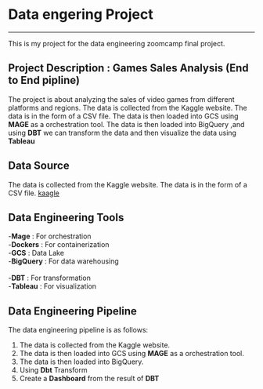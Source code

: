 # Data engering Project 
***
This is my project for the data engineering zoomcamp final project.
## Project Description : Games Sales Analysis (End to End pipline)
The project is about analyzing the sales of video games from different platforms and regions. The data is collected from the Kaggle website. The data is in the form of a CSV file. The data is then loaded into GCS using **MAGE** as a orchestration tool. The data is then loaded into BigQuery ,and using **DBT** we can transform the data and then visualize the data using **Tableau**
## Data Source
The data is collected from the Kaggle website. The data is in the form of a CSV file. [kaagle](https://www.kaggle.com/gregorut/videogamesales)
## Data Engineering Tools
-**Mage** : For orchestration  <br>
-**Dockers** : For containerization  <br>
-**GCS** : Data Lake  <br>
-**BigQuery** : For data warehousing   <br>   
-**DBT** : For transformation  <br>
-**Tableau** : For visualization  <br>
## Data Engineering Pipeline
The data engineering pipeline is as follows:
1. The data is collected from the Kaggle website.
2. The data is then loaded into GCS using **MAGE** as a orchestration tool.
3. The data is then loaded into BigQuery.
4. Using **Dbt** Transform 
5. Create a **Dashboard** from the result of **DBT**
